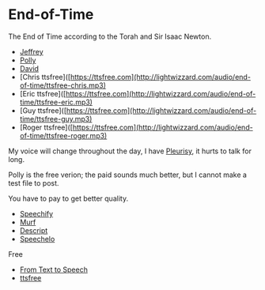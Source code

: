 # End-of-Time
The End of Time according to the Torah and Sir Isaac Newton.

* [Jeffrey](http://lightwizzard.com/audio/end-of-time/000001.mp3)
* [Polly](http://lightwizzard.com/audio/end-of-time/000001A.mp3)
* [David](http://lightwizzard.com/audio/end-of-time/000001B.mp3)
* [Chris ttsfree]([https://ttsfree.com](http://lightwizzard.com/audio/end-of-time/ttsfree-chris.mp3)
* [Eric ttsfree]([https://ttsfree.com](http://lightwizzard.com/audio/end-of-time/ttsfree-eric.mp3)
* [Guy ttsfree]([https://ttsfree.com](http://lightwizzard.com/audio/end-of-time/ttsfree-guy.mp3)
* [Roger ttsfree]([https://ttsfree.com](http://lightwizzard.com/audio/end-of-time/ttsfree-roger.mp3)

My voice will change throughout the day, I have [Pleurisy](https://www.mayoclinic.org/diseases-conditions/pleurisy/symptoms-causes/syc-20351863), it hurts to talk for long.

Polly is the free verion; the paid sounds much better, but I cannot make a test file to post.

You have to pay to get better quality.

* [Speechify](https://speechify.com)
* [Murf](https://murf.ai)
* [Descript](https://www.descript.com)
* [Speechelo](https://speechelo.com/#demo)

Free

* [From Text to Speech](http://www.fromtexttospeech.com/)
* [ttsfree](https://ttsfree.com/)
